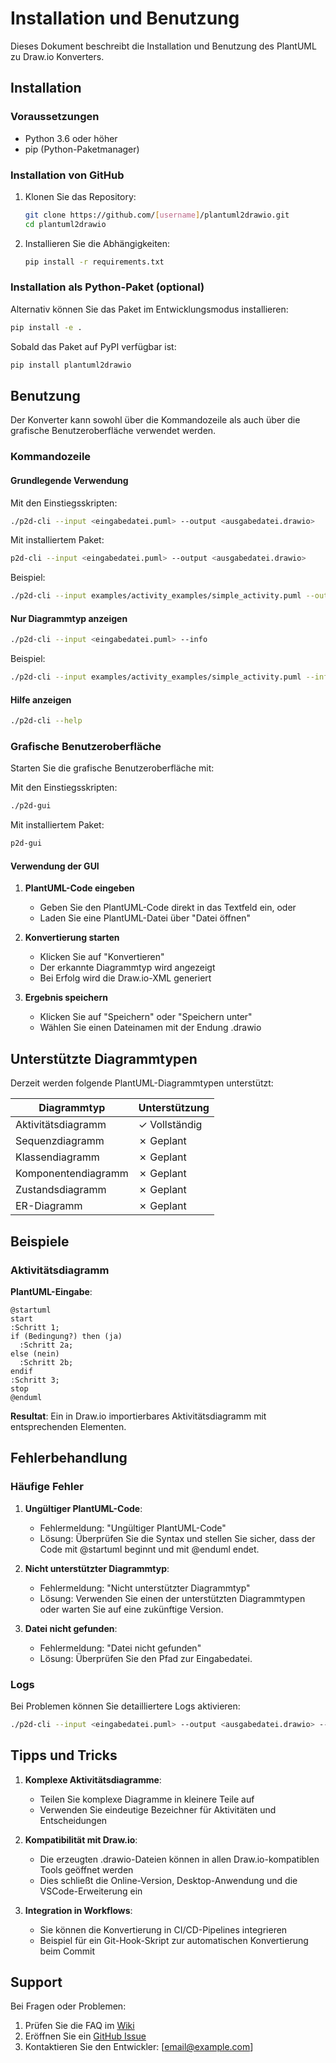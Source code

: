 # Installation und Benutzung

Dieses Dokument beschreibt die Installation und Benutzung des PlantUML zu Draw.io Konverters.

## Installation

### Voraussetzungen

- Python 3.6 oder höher
- pip (Python-Paketmanager)

### Installation von GitHub

1. Klonen Sie das Repository:
   ```bash
   git clone https://github.com/[username]/plantuml2drawio.git
   cd plantuml2drawio
   ```

2. Installieren Sie die Abhängigkeiten:
   ```bash
   pip install -r requirements.txt
   ```

### Installation als Python-Paket (optional)

Alternativ können Sie das Paket im Entwicklungsmodus installieren:

```bash
pip install -e .
```

Sobald das Paket auf PyPI verfügbar ist:

```bash
pip install plantuml2drawio
```

## Benutzung

Der Konverter kann sowohl über die Kommandozeile als auch über die grafische Benutzeroberfläche verwendet werden.

### Kommandozeile

#### Grundlegende Verwendung

Mit den Einstiegsskripten:
```bash
./p2d-cli --input <eingabedatei.puml> --output <ausgabedatei.drawio>
```

Mit installiertem Paket:
```bash
p2d-cli --input <eingabedatei.puml> --output <ausgabedatei.drawio>
```

Beispiel:
```bash
./p2d-cli --input examples/activity_examples/simple_activity.puml --output output.drawio
```

#### Nur Diagrammtyp anzeigen

```bash
./p2d-cli --input <eingabedatei.puml> --info
```

Beispiel:
```bash
./p2d-cli --input examples/activity_examples/simple_activity.puml --info
```

#### Hilfe anzeigen

```bash
./p2d-cli --help
```

### Grafische Benutzeroberfläche

Starten Sie die grafische Benutzeroberfläche mit:

Mit den Einstiegsskripten:
```bash
./p2d-gui
```

Mit installiertem Paket:
```bash
p2d-gui
```

#### Verwendung der GUI

1. **PlantUML-Code eingeben**
   - Geben Sie den PlantUML-Code direkt in das Textfeld ein, oder
   - Laden Sie eine PlantUML-Datei über "Datei öffnen"

2. **Konvertierung starten**
   - Klicken Sie auf "Konvertieren"
   - Der erkannte Diagrammtyp wird angezeigt
   - Bei Erfolg wird die Draw.io-XML generiert

3. **Ergebnis speichern**
   - Klicken Sie auf "Speichern" oder "Speichern unter"
   - Wählen Sie einen Dateinamen mit der Endung .drawio

## Unterstützte Diagrammtypen

Derzeit werden folgende PlantUML-Diagrammtypen unterstützt:

| Diagrammtyp       | Unterstützung |
|-------------------|---------------|
| Aktivitätsdiagramm| ✓ Vollständig |
| Sequenzdiagramm   | ✗ Geplant     |
| Klassendiagramm   | ✗ Geplant     |
| Komponentendiagramm| ✗ Geplant     |
| Zustandsdiagramm  | ✗ Geplant     |
| ER-Diagramm       | ✗ Geplant     |

## Beispiele

### Aktivitätsdiagramm

**PlantUML-Eingabe**:
```
@startuml
start
:Schritt 1;
if (Bedingung?) then (ja)
  :Schritt 2a;
else (nein)
  :Schritt 2b;
endif
:Schritt 3;
stop
@enduml
```

**Resultat**: Ein in Draw.io importierbares Aktivitätsdiagramm mit entsprechenden Elementen.

## Fehlerbehandlung

### Häufige Fehler

1. **Ungültiger PlantUML-Code**:
   - Fehlermeldung: "Ungültiger PlantUML-Code"
   - Lösung: Überprüfen Sie die Syntax und stellen Sie sicher, dass der Code mit @startuml beginnt und mit @enduml endet.

2. **Nicht unterstützter Diagrammtyp**:
   - Fehlermeldung: "Nicht unterstützter Diagrammtyp"
   - Lösung: Verwenden Sie einen der unterstützten Diagrammtypen oder warten Sie auf eine zukünftige Version.

3. **Datei nicht gefunden**:
   - Fehlermeldung: "Datei nicht gefunden"
   - Lösung: Überprüfen Sie den Pfad zur Eingabedatei.

### Logs

Bei Problemen können Sie detailliertere Logs aktivieren:

```bash
./p2d-cli --input <eingabedatei.puml> --output <ausgabedatei.drawio> --debug
```

## Tipps und Tricks

1. **Komplexe Aktivitätsdiagramme**:
   - Teilen Sie komplexe Diagramme in kleinere Teile auf
   - Verwenden Sie eindeutige Bezeichner für Aktivitäten und Entscheidungen

2. **Kompatibilität mit Draw.io**:
   - Die erzeugten .drawio-Dateien können in allen Draw.io-kompatiblen Tools geöffnet werden
   - Dies schließt die Online-Version, Desktop-Anwendung und die VSCode-Erweiterung ein

3. **Integration in Workflows**:
   - Sie können die Konvertierung in CI/CD-Pipelines integrieren
   - Beispiel für ein Git-Hook-Skript zur automatischen Konvertierung beim Commit

## Support

Bei Fragen oder Problemen:

1. Prüfen Sie die FAQ im [Wiki](https://github.com/[username]/plantuml2drawio/wiki)
2. Eröffnen Sie ein [GitHub Issue](https://github.com/[username]/plantuml2drawio/issues)
3. Kontaktieren Sie den Entwickler: [email@example.com]
